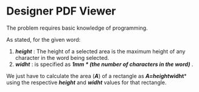 ﻿# Designer PDF Viewer
The problem requires basic knowledge of programming.

As stated, for the given word:

1. ***height*** : The height of a selected area is the maximum height of any character in the word being selected.
2. ***widht*** : is specified as ***1mm * (the number of characters in the word)*** .

We just have to calculate the area (***A***) of a rectangle as ***A=height*widht*** using the respective ***height*** and ***widht*** values for that rectangle.
